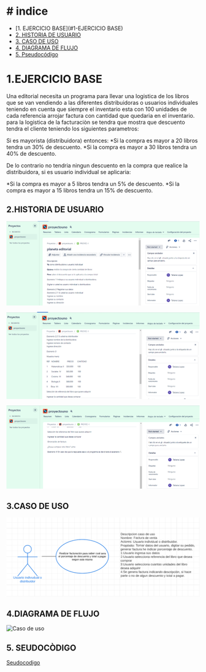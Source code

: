 # # indice

  - [1. EJERCICIO BASE](#1-EJERCICIO BASE)
  - [2. HISTORIA DE USUARIO](#2-HISTORIA-DE-USUARIO)
  - [3. CASO DE USO](#3-CASO-DE-USO)
  - [4. DIAGRAMA DE FLUJO](#4-DIAGRAMA-DE-FLUJO)
  - [5. Pseudocódigo](#5-Pseudocódigo)




# 1.EJERCICIO BASE


Una editorial necesita un programa para llevar una logistica de los libros que se van vendiendo a las diferentes distribuidoras o usuarios individuales teniendo en cuenta que siempre el inventario esta con 100 unidades de cada referencia arrojar factura con cantidad que quedaria en el inventario.
para la logistica de la facturaciòn se tendra que mostra que descuento tendra el cliente teniendo los siguientes parametros:

Si es mayorista (distribuidora) entonces:
*Si la compra es mayor a 20 libros tendra un 30% de descuento.
*Si la compra es mayor a 30 libros tendra un 40% de descuento.

De lo contrario no tendria ningun descuento en la compra que realice la distribuidora, si es usuario individual se aplicaria:

*Si la compra es mayor a 5 libros tendra un 5% de descuento.
*Si la compra es mayor a 15 libros tendra un 15% de descuento.




## 2.HISTORIA DE USUARIO


![Historia de usuario](HISTORIAL_usuario.PNG)

![Historia de usuario](HISTORIAL_usuario2.PNG)

![Historia de usuario](HISTORIAL_usuario3.PNG)



## 3.CASO DE USO
![Caso de uso](Caso_de_uso.PNG)



## 4.DIAGRAMA DE FLUJO
![Caso de uso](diagrama_flujo.png)



## 5. SEUDOCÒDIGO

[Seudocodigo](Planeta_editoriapseint.psc)
